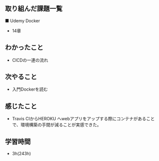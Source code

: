 ## 取り組んだ課題一覧
■ Udemy Docker
- 14章
## わかったこと
- CICDの一連の流れ
## 次やること
- 入門Dockerを読む
## 感じたこと
- Travis CIからHEROKU へwebアプリをアップする際にコンテナがあることで、環境構築の手間が減ることが実感できた。
## 学習時間
- 3h(243h)
